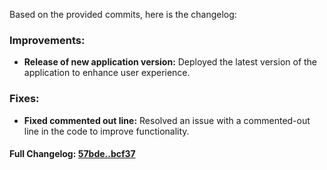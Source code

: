 Based on the provided commits, here is the changelog:

### **Improvements:**
- **Release of new application version:** Deployed the latest version of the application to enhance user experience.

### **Fixes:**
- **Fixed commented out line:** Resolved an issue with a commented-out line in the code to improve functionality.

#### **Full Changelog:** [57bde..bcf37](https://github.com/mediar-ai/skyprompt/compare/57bde..bcf37)

